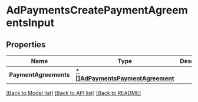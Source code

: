 # AdPaymentsCreatePaymentAgreementsInput

## Properties
Name | Type | Description | Notes
------------ | ------------- | ------------- | -------------
**PaymentAgreements** | [***[]AdPaymentsPaymentAgreement**](array.md) |  | [default to null]

[[Back to Model list]](../README.md#documentation-for-models) [[Back to API list]](../README.md#documentation-for-api-endpoints) [[Back to README]](../README.md)

